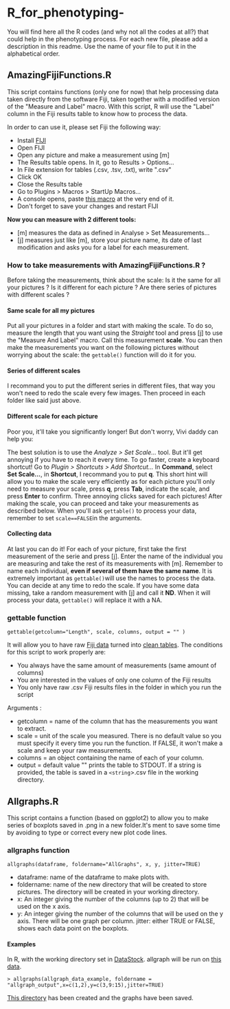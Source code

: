 # R_for_phenotyping-
You will find here all the R codes (and why not all the codes at all?) that could help in the phenotyping process. For each new file, please add a description in this readme. Use the name of your file to put it in the alphabetical order.

## AmazingFijiFunctions.R
	
This script contains functions (only one for now) that help processing data taken directly from the software Fiji,
taken together with a modified version of the "Measure and Label" macro. With this script, R will use the "Label" column
in the Fiji results table to know how to process the data.
	

In order to can use it, please set Fiji the following way:

- Install [FIJI](https://fiji.sc/)
- Open FIJI
- Open any picture and make a measurement using [m]
- The Results table opens. In it, go to Results > Options...
- In File extension for tables (.csv, .tsv, .txt), write ".csv"
- Click OK
- Close the Results table
- Go to Plugins > Macros > StartUp Macros...
- A console opens, paste [this macro](Label_Fiji_Macro.txt) at the very end of it.
- Don't forget to save your changes and restart FIJI

**Now you can measure with 2 different tools:**
 - [m] measures the data as defined in Analyse > Set Measurements...
 - [j] measures just like [m], store your picture name, its date of last modification and asks you for a label for each measurement.
 
 ### How to take measurements with AmazingFijiFunctions.R ?
 
 Before taking the measurements, think about the scale: Is it the same for all your pictures ? Is it different
 for each picture ? Are there series of pictures with different scales ?
 
 #### Same scale for all my pictures
 Put all your pictures in a folder and start with making the scale. To do so, measure the length that you want using
 the *Straight* tool and press [j] to use the "Measure And Label" macro. Call this measurement **scale**. You can then
 make the measurements you want on the following pictures without worrying about the scale: the ```gettable()``` function
 will do it for you.
 
 #### Series of different scales
 I recommand you to put the different series in different files, that way you won't need to redo the scale every few images.
 Then proceed in each folder like said just above.
 
 #### Different scale for each picture
 Poor you, it'll take you significantly longer! But don't worry, Vivi daddy can help you:
 
 The best solution is to use the *Analyze > Set Scale...* tool. But it'll get annoying if you have to reach it every time.
 To go faster, create a keyboard shortcut! Go to *Plugin > Shortcuts > Add Shortcut...*
 In **Command**, select **Set Scale...**, in **Shortcut**, I recommand you to put **q**. This short hint will allow you to make the scale
 very efficiently as for each picture you'll only need to measure your scale, press **q**, press **Tab**, indicate the scale,
 and press **Enter** to confirm. Three annoying clicks saved for each pictures! After making the scale, you can proceed and 
 take your measurements as described below. When you'll ask ```gettable()``` to process your data, remember to set
 ```scale==FALSE```in the arguments.
 
 #### Collecting data
 At last you can do it! For each of your picture, first take the first measurement of the serie and press [j]. Enter the name of
 the individual you are measuring and take the rest of its measurements with [m]. Remember to name each individual, **even if
 several of them have the same name**. It is extremely important as ```gettable()```will use the names to process
 the data. You can decide at any time to redo the scale. If you have some data missing, take a random measurement with [j]
 and call it **ND**. When it will process your data, ```gettable()``` will replace it with a NA.
 

### gettable function
```
gettable(getcolumn="Length", scale, columns, output = "" )
```

It will allow you to have raw [Fiji data](DataStock/RawFijiTemplate.csv) turned into [clean tables](DataStock/ProcessedPhenoData.csv).
The conditions for this script to work properly are:
- You always have the same amount of measurements (same amount of columns)
- You are interested in the values of only one column of the Fiji results 
- You only have raw .csv Fiji results files in the folder in which you run the script
	
Arguments :
- getcolumn = name of the column that has the measurements you want to extract.
- scale = unit of the scale you measured. There is no default value so you must specify it every time you run the function. If FALSE, it won't make a scale and keep your raw measurements.
- columns = an object containing the name of each of your column. 
- output = default value "" prints the table to STDOUT. If a string is provided, the table is saved in a `<string`>.csv file in the working directory.

## Allgraphs.R

This script contains a function (based on ggplot2) to allow you to make series of boxplots saved in .png 
in a new folder.It's ment to save some time by avoiding to type or correct every new plot code lines.

### allgraphs function
```
allgraphs(dataframe, foldername="AllGraphs", x, y, jitter=TRUE)
```

- dataframe: name of the dataframe to make plots with.
- foldername: name of the new directory that will be created to store pictures. The directory will be created in your working directory.
- x: An integer giving the number of the columns (up to 2) that will be used on the x axis.
- y: An integer giving the number of the columns that will be used on the y axis. There will be one graph per column.
jitter: either TRUE or FALSE, shows each data point on the boxplots.

#### Examples
In R, with the working directory set in [DataStock](DataStock). allgraph will be run on [this data]( DataStock/allgraph_data_example.csv ).
```
> allgraphs(allgraph_data_example, foldername = "allgraph_output",x=c(1,2),y=c(3,9:15),jitter=TRUE)
```
[This directory](DataStock/allgraph_output) has been created and the graphs have been saved.
